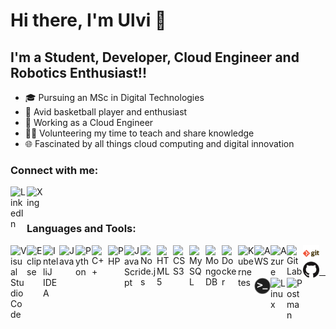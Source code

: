 # Hi there, I'm Ulvi 👋

## I'm a Student, Developer, Cloud Engineer and Robotics Enthusiast!!

- 🎓 Pursuing an MSc in Digital Technologies
- 🏀 Avid basketball player and enthusiast
- 💼 Working as a Cloud Engineer
- 👨‍🏫 Volunteering my time to teach and share knowledge
- 🌐 Fascinated by all things cloud computing and digital innovation

### Connect with me:

[<img align="left" alt="LinkedIn" width="26px" src="https://cdn.jsdelivr.net/gh/devicons/devicon/icons/linkedin/linkedin-original.svg" />](https://www.linkedin.com/in/ulviamanov/)
[<img align="left" alt="Xing" width="26px" src="https://commons.wikimedia.org/wiki/File:Xing_Logo_07.2021.svg" />](https://www.xing.com/profile/Ulvi_Amanov2)




<br />
<br />


### Languages and Tools:

<img align="left" alt="Visual Studio Code" width="26px" src="https://cdn.jsdelivr.net/gh/devicons/devicon/icons/vscode/vscode-original.svg" />
<img align="left" alt="Eclipse" width="26px" src="https://cdn.jsdelivr.net/gh/devicons/devicon/icons/eclipse/eclipse-original.svg" />
<img align="left" alt="IntelliJ IDEA" width="26px" src="https://cdn.jsdelivr.net/gh/devicons/devicon/icons/intellij/intellij-original.svg" />
<img align="left" alt="Java" width="26px" src="https://cdn.jsdelivr.net/gh/devicons/devicon/icons/java/java-original.svg" />
<img align="left" alt="Python" width="26px" src="https://cdn.jsdelivr.net/gh/devicons/devicon/icons/python/python-original.svg" />
<img align="left" alt="C++" width="26px" src="https://cdn.jsdelivr.net/gh/devicons/devicon/icons/cplusplus/cplusplus-original.svg" />
<img align="left" alt="PHP" width="26px" src="https://cdn.jsdelivr.net/gh/devicons/devicon/icons/php/php-original.svg" />
<img align="left" alt="JavaScript" width="26px" src="https://cdn.jsdelivr.net/gh/devicons/devicon/icons/javascript/javascript-original.svg" />
<img align="left" alt="Node.js" width="26px" src="https://cdn.jsdelivr.net/gh/devicons/devicon/icons/nodejs/nodejs-original.svg" />
<img align="left" alt="HTML5" width="26px" src="https://cdn.jsdelivr.net/gh/devicons/devicon/icons/html5/html5-original.svg" />
<img align="left" alt="CSS3" width="26px" src="https://cdn.jsdelivr.net/gh/devicons/devicon/icons/css3/css3-original.svg" />
<img align="left" alt="MySQL" width="26px" src="https://cdn.jsdelivr.net/gh/devicons/devicon/icons/mysql/mysql-original.svg" />
<img align="left" alt="MongoDB" width="26px" src="https://cdn.jsdelivr.net/gh/devicons/devicon/icons/mongodb/mongodb-original.svg" />
<img align="left" alt="Docker" width="26px" src="https://cdn.jsdelivr.net/gh/devicons/devicon/icons/docker/docker-original.svg" />
<img align="left" alt="Kubernetes" width="26px" src="https://cdn.jsdelivr.net/gh/devicons/devicon/icons/kubernetes/kubernetes-original.svg" />
<img align="left" alt="AWS" width="26px" src="https://img.icons8.com/color/48/000000/amazon-web-services.png" />
<img align="left" alt="Azure" width="26px" src="https://cdn.jsdelivr.net/gh/devicons/devicon/icons/azure/azure-original.svg" />
<img align="left" alt="GitLab" width="26px" src="https://about.gitlab.com/images/press/logo/png/gitlab-icon-rgb.png" />
<img align="left" alt="Git" width="26px" src="https://raw.githubusercontent.com/github/explore/80688e429a7d4ef2fca1e82350fe8e3517d3494d/topics/git/git.png" />
<img align="left" alt="GitHub" width="26px" src="https://raw.githubusercontent.com/github/explore/78df643247d429f6cc873026c0622819ad797942/topics/github/github.png" />
<img align="left" alt="Terminal" width="26px" src="https://raw.githubusercontent.com/github/explore/80688e429a7d4ef2fca1e82350fe8e3517d3494d/topics/terminal/terminal.png" />
<img align="left" alt="Linux" width="26px" src="https://img.icons8.com/color/48/000000/linux--v1.png"/>
<img align="left" alt="Postman" width="26px" src="https://img.icons8.com/external-tal-revivo-shadow-tal-revivo/24/000000/external-postman-is-the-only-complete-api-development-environment-logo-shadow-tal-revivo.png"/>

<br />
<br />

---

</details>

[linkedin]: https://www.linkedin.com/in/ulviamanov/
[xing]: https://www.xing.com/profile/Ulvi_Amanov2/cv


